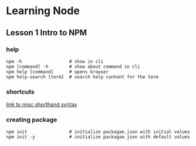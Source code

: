 # Learning Node 

## Lesson 1 Intro to NPM

### help

```posh
npm -h                  # show in cli
npm [command] -h        # show about command in cli
npm help [command]      # opens browser
npm help-search [term]  # search help content for the term

```

### shortcuts

[link to misc shorthand syntax](https://docs.npmjs.com/misc/config)

### creating package

```posh
npm init                # initialize packagae.json with initial values
npm init -y             # initialize packagae.json with default values
```
